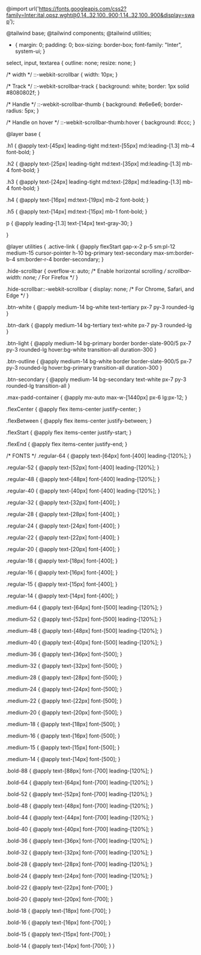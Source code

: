 @import url('https://fonts.googleapis.com/css2?family=Inter:ital,opsz,wght@0,14..32,100..900;1,14..32,100..900&display=swap');

@tailwind base;
@tailwind components;
@tailwind utilities;

* {
  margin: 0;
  padding: 0;
  box-sizing: border-box;
  font-family: "Inter", system-ui;
}

select,
input,
textarea {
  outline: none;
  resize: none;
}

/* width */
::-webkit-scrollbar {
  width: 10px;
}

/* Track */
::-webkit-scrollbar-track {
  background: white;
  border: 1px solid #8080802f;
}

/* Handle */
::-webkit-scrollbar-thumb {
  background: #e6e6e6;
  border-radius: 5px;
}

/* Handle on hover */
::-webkit-scrollbar-thumb:hover {
  background: #ccc;
}

@layer base {

  .h1 {
    @apply text-[45px] leading-tight md:text-[55px] md:leading-[1.3] mb-4 font-bold;
  }

  .h2 {
    @apply text-[25px] leading-tight md:text-[35px] md:leading-[1.3] mb-4 font-bold;
  }

  .h3 {
    @apply text-[24px] leading-tight md:text-[28px] md:leading-[1.3] mb-4 font-bold;
  }

  .h4 {
    @apply text-[16px] md:text-[19px] mb-2 font-bold;
  }

  .h5 {
    @apply text-[14px] md:text-[15px] mb-1 font-bold;
  }

  p {
    @apply leading-[1.3] text-[14px] text-gray-30;
  }

}

@layer utilities {
  .active-link {
    @apply flexStart gap-x-2 p-5 sm:pl-12 medium-15 cursor-pointer h-10 bg-primary text-secondary max-sm:border-b-4 sm:border-r-4 border-secondary;
  }

  .hide-scrollbar {
    overflow-x: auto;
    /* Enable horizontal scrolling */
    scrollbar-width: none;
    /* For Firefox */
  }

  .hide-scrollbar::-webkit-scrollbar {
    display: none;
    /* For Chrome, Safari, and Edge */
  }

  .btn-white {
    @apply medium-14 bg-white text-tertiary px-7 py-3 rounded-lg
  }

  .btn-dark {
    @apply medium-14 bg-tertiary text-white px-7 py-3 rounded-lg
  }

  .btn-light {
    @apply medium-14 bg-primary border border-slate-900/5 px-7 py-3 rounded-lg hover:bg-white transition-all duration-300
  }

  .btn-outline {
    @apply medium-14 bg-white border border-slate-900/5 px-7 py-3 rounded-lg hover:bg-primary transition-all duration-300
  }

  .btn-secondary {
    @apply medium-14 bg-secondary text-white px-7 py-3 rounded-lg transition-all
  }

  .max-padd-container {
    @apply mx-auto max-w-[1440px] px-6 lg:px-12;
  }

  .flexCenter {
    @apply flex items-center justify-center;
  }

  .flexBetween {
    @apply flex items-center justify-between;
  }

  .flexStart {
    @apply flex items-center justify-start;
  }

  .flexEnd {
    @apply flex items-center justify-end;
  }

  /* FONTS */
  .regular-64 {
    @apply text-[64px] font-[400] leading-[120%];
  }

  .regular-52 {
    @apply text-[52px] font-[400] leading-[120%];
  }

  .regular-48 {
    @apply text-[48px] font-[400] leading-[120%];
  }

  .regular-40 {
    @apply text-[40px] font-[400] leading-[120%];
  }

  .regular-32 {
    @apply text-[32px] font-[400];
  }

  .regular-28 {
    @apply text-[28px] font-[400];
  }

  .regular-24 {
    @apply text-[24px] font-[400];
  }

  .regular-22 {
    @apply text-[22px] font-[400];
  }

  .regular-20 {
    @apply text-[20px] font-[400];
  }

  .regular-18 {
    @apply text-[18px] font-[400];
  }

  .regular-16 {
    @apply text-[16px] font-[400];
  }

  .regular-15 {
    @apply text-[15px] font-[400];
  }

  .regular-14 {
    @apply text-[14px] font-[400];
  }

  .medium-64 {
    @apply text-[64px] font-[500] leading-[120%];
  }

  .medium-52 {
    @apply text-[52px] font-[500] leading-[120%];
  }

  .medium-48 {
    @apply text-[48px] font-[500] leading-[120%];
  }

  .medium-40 {
    @apply text-[40px] font-[500] leading-[120%];
  }

  .medium-36 {
    @apply text-[36px] font-[500];
  }

  .medium-32 {
    @apply text-[32px] font-[500];
  }

  .medium-28 {
    @apply text-[28px] font-[500];
  }

  .medium-24 {
    @apply text-[24px] font-[500];
  }

  .medium-22 {
    @apply text-[22px] font-[500];
  }

  .medium-20 {
    @apply text-[20px] font-[500];
  }

  .medium-18 {
    @apply text-[18px] font-[500];
  }

  .medium-16 {
    @apply text-[16px] font-[500];
  }

  .medium-15 {
    @apply text-[15px] font-[500];
  }

  .medium-14 {
    @apply text-[14px] font-[500];
  }

  .bold-88 {
    @apply text-[88px] font-[700] leading-[120%];
  }

  .bold-64 {
    @apply text-[64px] font-[700] leading-[120%];
  }

  .bold-52 {
    @apply text-[52px] font-[700] leading-[120%];
  }

  .bold-48 {
    @apply text-[48px] font-[700] leading-[120%];
  }

  .bold-44 {
    @apply text-[44px] font-[700] leading-[120%];
  }

  .bold-40 {
    @apply text-[40px] font-[700] leading-[120%];
  }

  .bold-36 {
    @apply text-[36px] font-[700] leading-[120%];
  }

  .bold-32 {
    @apply text-[32px] font-[700] leading-[120%];
  }

  .bold-28 {
    @apply text-[28px] font-[700] leading-[120%];
  }

  .bold-24 {
    @apply text-[24px] font-[700] leading-[120%];
  }

  .bold-22 {
    @apply text-[22px] font-[700];
  }

  .bold-20 {
    @apply text-[20px] font-[700];
  }

  .bold-18 {
    @apply text-[18px] font-[700];
  }

  .bold-16 {
    @apply text-[16px] font-[700];
  }

  .bold-15 {
    @apply text-[15px] font-[700];
  }

  .bold-14 {
    @apply text-[14px] font-[700];
  }
}